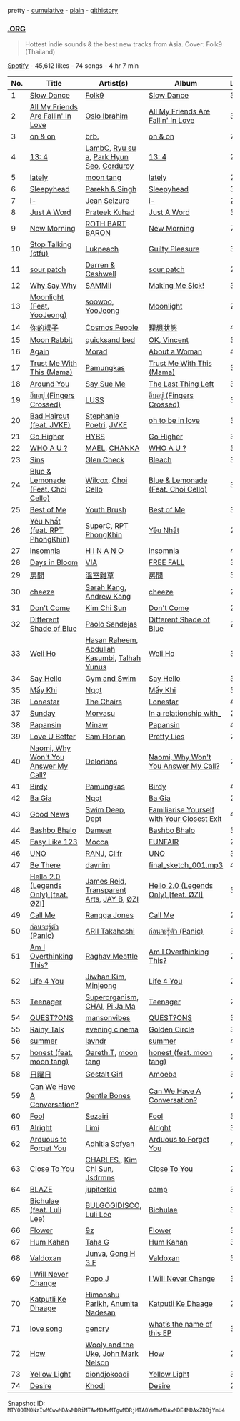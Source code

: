 pretty - [cumulative](/playlists/cumulative/37i9dQZF1DWXQXM7agvwjO.md) - [plain](/playlists/plain/37i9dQZF1DWXQXM7agvwjO) - [githistory](https://github.githistory.xyz/mackorone/spotify-playlist-archive/blob/main/playlists/plain/37i9dQZF1DWXQXM7agvwjO)

### [.ORG](https://open.spotify.com/playlist/37i9dQZF1DWXQXM7agvwjO)

> Hottest indie sounds & the best new tracks from Asia\. Cover: Folk9 \(Thailand\)

[Spotify](https://open.spotify.com/user/spotify) - 45,612 likes - 74 songs - 4 hr 7 min

| No. | Title | Artist(s) | Album | Length |
|---|---|---|---|---|
| 1 | [Slow Dance](https://open.spotify.com/track/4L23bFa7UjkhRpj3BwY7hu) | [Folk9](https://open.spotify.com/artist/4rZltXRJKOJfrMb94wvBbL) | [Slow Dance](https://open.spotify.com/album/1qFwIewiyPab9oEBQUuWP9) | 3:05 |
| 2 | [All My Friends Are Fallin' In Love](https://open.spotify.com/track/0tIWk4w1AfinVnGxiaSz5d) | [Oslo Ibrahim](https://open.spotify.com/artist/58tCW7poCEjQCqJTaeVsSF) | [All My Friends Are Fallin' In Love](https://open.spotify.com/album/75G2tuAvS5Uugrb0TLNTT3) | 3:17 |
| 3 | [on & on](https://open.spotify.com/track/2z60665qOaXrUcFIVIB9yj) | [brb.](https://open.spotify.com/artist/2XBiI8PjCnjJ3XKWtiKcvc) | [on & on](https://open.spotify.com/album/2fInwWeb0bggsmMeUSAYbv) | 2:48 |
| 4 | [13: 4](https://open.spotify.com/track/0g9QfoNxP3Y1UmCnQ357Y2) | [LambC](https://open.spotify.com/artist/0BpbTGO68X4wV2aLBzjnhL), [Ryu su a](https://open.spotify.com/artist/2U57dP2hI49nAHcCn6Mpmu), [Park Hyun Seo](https://open.spotify.com/artist/4MqbpF1gPfGwUsQb1R35ba), [Corduroy](https://open.spotify.com/artist/3TrPkBeDdVF0ZESQEkv1zc) | [13: 4](https://open.spotify.com/album/5rvf59OvYzXNxmN9d4nemR) | 2:48 |
| 5 | [lately](https://open.spotify.com/track/0xEpNvwICCpdZU6i2h0GUr) | [moon tang](https://open.spotify.com/artist/51ZhiTtynrHq7tD4xfGZV7) | [lately](https://open.spotify.com/album/69k19hsB1YmW23a7Z5fHqf) | 2:50 |
| 6 | [Sleepyhead](https://open.spotify.com/track/5WppvSzsJBoQhT6V8HV9U8) | [Parekh & Singh](https://open.spotify.com/artist/5HyacDSdBkCTDOBoX49ayp) | [Sleepyhead](https://open.spotify.com/album/3fw8NcJqdA53NtZHGzU6cS) | 3:06 |
| 7 | [i\-](https://open.spotify.com/track/1bAW51MKzvzhzKPDlaRJd0) | [Jean Seizure](https://open.spotify.com/artist/2XI2CpdL1MtHXIt0rxa7mS) | [i\-](https://open.spotify.com/album/4OvbVVqxYpYn3wZkRXWYuy) | 2:56 |
| 8 | [Just A Word](https://open.spotify.com/track/4iP7HF6dhCmvXOk6pHnX9u) | [Prateek Kuhad](https://open.spotify.com/artist/0tC995Rfn9k2l7nqgCZsV7) | [Just A Word](https://open.spotify.com/album/6vsFUU0gYqbQVoV2tiz94v) | 3:00 |
| 9 | [New Morning](https://open.spotify.com/track/3MDzm55OlzM0D2Nw4qfgFb) | [ROTH BART BARON](https://open.spotify.com/artist/3WwL2Gya2VH0zHzOdakOX2) | [New Morning](https://open.spotify.com/album/4wYcxu7ys9LdYSWER7GxPX) | 7:27 |
| 10 | [Stop Talking \(stfu\)](https://open.spotify.com/track/5oKcaRM3zDLo8l6NIBB8JE) | [Lukpeach](https://open.spotify.com/artist/61uCmA6xLc4E7zuns8HyJK) | [Guilty Pleasure](https://open.spotify.com/album/3VB0h9yR5BCy6kpPynwj0Z) | 3:40 |
| 11 | [sour patch](https://open.spotify.com/track/2wE6tegCkdlnJZtFbDScsA) | [Darren & Cashwell](https://open.spotify.com/artist/047tIYfc2xQ4IlQvKwKeh6) | [sour patch](https://open.spotify.com/album/7AxUn89z5i2BiiBbjKMtjh) | 2:39 |
| 12 | [Why Say Why](https://open.spotify.com/track/7rVCdOGWg1tEZylPxAUEXN) | [SAMMii](https://open.spotify.com/artist/1QFyA2fQ8oYPgn6Mih9mrc) | [Making Me Sick!](https://open.spotify.com/album/63pRwAidDd1EtsJimLsWlz) | 3:04 |
| 13 | [Moonlight \(Feat\. YooJeong\)](https://open.spotify.com/track/3UXHgrtANbsoWAn5DfUcz6) | [soowoo](https://open.spotify.com/artist/6yrdEI0g5zLDdYiBmqNYxo), [YooJeong](https://open.spotify.com/artist/6IDgXpF52ULsVz5Oqc0JST) | [Moonlight](https://open.spotify.com/album/4QagrJlMwIQYju8jKPLj8B) | 2:29 |
| 14 | [你的樣子](https://open.spotify.com/track/1sMvq3uR6whC43orwSTHCz) | [Cosmos People](https://open.spotify.com/artist/0tNjyz75Px29Yuf1sjs25G) | [理想狀態](https://open.spotify.com/album/1cUvSBEiW9ZfRJycMHRCaY) | 4:01 |
| 15 | [Moon Rabbit](https://open.spotify.com/track/07qfTt65zfK4rQ7WHeiEOm) | [quicksand bed](https://open.spotify.com/artist/5PHCGqnqL1dzGEud0XL2ym) | [OK, Vincent](https://open.spotify.com/album/2Styr5P5rDnyYdxMZvzfNb) | 3:30 |
| 16 | [Again](https://open.spotify.com/track/4aN7rI3F90qvAxHUtFkFQN) | [Morad](https://open.spotify.com/artist/5vxULw4cTsiMYOvH0jrbfj) | [About a Woman](https://open.spotify.com/album/3WVjubQiBj664GavFGh8m2) | 4:07 |
| 17 | [Trust Me With This \(Mama\)](https://open.spotify.com/track/68zHOxA7F3MU6ow3e2LfzL) | [Pamungkas](https://open.spotify.com/artist/7d86ERlvO5UG44j7Va0Y0C) | [Trust Me With This \(Mama\)](https://open.spotify.com/album/1RqwlxPfColbEHt2hsQaZO) | 3:44 |
| 18 | [Around You](https://open.spotify.com/track/3zuFzgkWtyZrHHqyVQVRSx) | [Say Sue Me](https://open.spotify.com/artist/4tvbo17gXpYgSr8sTlkaby) | [The Last Thing Left](https://open.spotify.com/album/1NVXBLjvAo5mkppYVzao42) | 3:42 |
| 19 | [อิ๊บอยู่ \(Fingers Crossed\)](https://open.spotify.com/track/2b8mCK6lkTlaFLXwEfhxyv) | [LUSS](https://open.spotify.com/artist/6hJoakJWJIDyWnYujjhhR6) | [อิ๊บอยู่ \(Fingers Crossed\)](https://open.spotify.com/album/75cxwoKlB11QNon32KVYyU) | 3:04 |
| 20 | [Bad Haircut \(feat\. JVKE\)](https://open.spotify.com/track/0b8HcbULuUTZI07s1q7o4K) | [Stephanie Poetri](https://open.spotify.com/artist/0HS00NN7MAfF59aJnfcxSO), [JVKE](https://open.spotify.com/artist/164Uj4eKjl6zTBKfJLFKKK) | [oh to be in love](https://open.spotify.com/album/4Nd7dd1PVy1LZgfmnp2fa9) | 3:42 |
| 21 | [Go Higher](https://open.spotify.com/track/350MlI4iDtv6fYwM4PKSA4) | [HYBS](https://open.spotify.com/artist/4mr4X9nJC8DPlNukWbgAaI) | [Go Higher](https://open.spotify.com/album/1e1tDPUR08v96ZT7RPV7eb) | 3:28 |
| 22 | [WHO A U ?](https://open.spotify.com/track/2DQu0YogNHLS2ibdSvxMVf) | [MAEL](https://open.spotify.com/artist/6EnMjgUyHGAVJDp1IvQWOp), [CHANKA](https://open.spotify.com/artist/4utRb36IMsCRI6nycGb4JR) | [WHO A U ?](https://open.spotify.com/album/4Sbu7zsMLYtlVUeYdsQgzD) | 3:22 |
| 23 | [Sins](https://open.spotify.com/track/5nStARhedIpOobuno0xhGW) | [Glen Check](https://open.spotify.com/artist/68ZtcdthScW8ISOvVNW9sV) | [Bleach](https://open.spotify.com/album/0OY6Uy5XqRBvbRyNVJmA6K) | 3:26 |
| 24 | [Blue & Lemonade \(Feat\. Choi Cello\)](https://open.spotify.com/track/2YmnxhsvBJA08kyCAzQacz) | [Wilcox](https://open.spotify.com/artist/6DetogFDfNsSYy4u5OYz7o), [Choi Cello](https://open.spotify.com/artist/5H5lROVPo6zqJacYlluJD5) | [Blue & Lemonade \(Feat\. Choi Cello\)](https://open.spotify.com/album/285AagckaF30HANKbEQnxd) | 3:10 |
| 25 | [Best of Me](https://open.spotify.com/track/0UDrCg4m4RFN5ql0KLZifR) | [Youth Brush](https://open.spotify.com/artist/6U3028szvZMKXaRSRoiSbR) | [Best of Me](https://open.spotify.com/album/7dPU8IgZEI5zWYUm9c9dsy) | 3:29 |
| 26 | [Yêu Nhất \(feat\. RPT PhongKhin\)](https://open.spotify.com/track/3ZAfDSOBPiUupvPmAzZ3cI) | [SuperC](https://open.spotify.com/artist/2jfbFAZ1SeBTGdjPc4hpSo), [RPT PhongKhin](https://open.spotify.com/artist/2TmAAcsAhUVnRNtf3Jm0uc) | [Yêu Nhất](https://open.spotify.com/album/31sXIpSQbyU0OcIEHXCMBF) | 2:37 |
| 27 | [insomnia](https://open.spotify.com/track/0qbRKE96kcbb8LNhs43cTs) | [H I N A N O](https://open.spotify.com/artist/6tO81LUACIiheJWoVBJ5PY) | [insomnia](https://open.spotify.com/album/60u9cSJBnwIS0QuoBUQMWz) | 4:46 |
| 28 | [Days in Bloom](https://open.spotify.com/track/75XYPmzcxOPZkimUCiI8WI) | [VIA](https://open.spotify.com/artist/1GwORzb8qkKDqDgKx3mzNc) | [FREE FALL](https://open.spotify.com/album/4F5JcwEM357HqVobOz0o3b) | 3:14 |
| 29 | [房間](https://open.spotify.com/track/6EK4N31T47t96XHPIg1nr7) | [溫室雜草](https://open.spotify.com/artist/6DZ6tvZTWTDO1vEBvUYfbP) | [房間](https://open.spotify.com/album/05f9wEo5Xoi6YnXinMu7kK) | 3:58 |
| 30 | [cheeze](https://open.spotify.com/track/61lc9FK6RvPaU8YgeKf2NE) | [Sarah Kang](https://open.spotify.com/artist/0MBNzfGHTiPYag4DupDXUj), [Andrew Kang](https://open.spotify.com/artist/3LkRCEpMB7txHe7F203CgZ) | [cheeze](https://open.spotify.com/album/6rtrPG0ubNp6cBPR8pYuFf) | 2:38 |
| 31 | [Don't Come](https://open.spotify.com/track/2lYsgmWK7enfkf7KLeTBMN) | [Kim Chi Sun](https://open.spotify.com/artist/6R5x0FCE48rOtZjazPbRyh) | [Don't Come](https://open.spotify.com/album/4ePd1unSqLM9LCxJT1jMzJ) | 2:28 |
| 32 | [Different Shade of Blue](https://open.spotify.com/track/4TfTHd6vzdJwETRmfKK7pB) | [Paolo Sandejas](https://open.spotify.com/artist/7aerdWadzubpu06Oxysg6R) | [Different Shade of Blue](https://open.spotify.com/album/2qFwbnJz52vHxJUQCcJdAv) | 2:50 |
| 33 | [Weli Ho](https://open.spotify.com/track/3xoeyCTIlvBaLuTmewPRwL) | [Hasan Raheem](https://open.spotify.com/artist/6gIqKYKRmltKfkTnxhMv8V), [Abdullah Kasumbi](https://open.spotify.com/artist/0GlE0oxdKhuakcFHkeZ7fR), [Talhah Yunus](https://open.spotify.com/artist/3mGW1eoqwNtCxd8R3hIOM5) | [Weli Ho](https://open.spotify.com/album/7CgXTd6AhH7tNNBq8soFu7) | 3:20 |
| 34 | [Say Hello](https://open.spotify.com/track/3mW60TGPwzkLxCTqK0grhR) | [Gym and Swim](https://open.spotify.com/artist/03vGezkHp9TYoKOtxZlUj4) | [Say Hello](https://open.spotify.com/album/5uSHHBZufgqaqrs3jYfcxr) | 3:43 |
| 35 | [Mấy Khi](https://open.spotify.com/track/14Y6vaDKyaUzjoZT0VA6pB) | [Ngọt](https://open.spotify.com/artist/0V2DfUrZvBuUReS1LFo5ZI) | [Mấy Khi](https://open.spotify.com/album/49lLzMMt9lTfxAZN6a1my0) | 3:00 |
| 36 | [Lonestar](https://open.spotify.com/track/0y3skHpU8JN23aFHgvya6t) | [The Chairs](https://open.spotify.com/artist/4IlxI05VmVDx8ShdgKEnLK) | [Lonestar](https://open.spotify.com/album/0NWEZ50wiCMLP2SiFXyMEv) | 4:28 |
| 37 | [Sunday](https://open.spotify.com/track/0HporKYsqmHmFsnGfeX2JU) | [Morvasu](https://open.spotify.com/artist/4S7sdsjS2srUTDPXAuOYw8) | [In a relationship with\_](https://open.spotify.com/album/2hlwXuR4KCfiqyDzpesX7x) | 2:38 |
| 38 | [Papansin](https://open.spotify.com/track/3cdVZ0zqOHl8cS0bR06oKZ) | [Minaw](https://open.spotify.com/artist/3WDWdGrDmyczFUkPPkd8aK) | [Papansin](https://open.spotify.com/album/3p1jcWloxr38uAQKB1AiHf) | 4:17 |
| 39 | [Love U Better](https://open.spotify.com/track/6zfflHTdO4oiv5Jqu3vlqb) | [Sam Florian](https://open.spotify.com/artist/2Cn7Bt3a2QtoJnX6lkJN8y) | [Pretty Lies](https://open.spotify.com/album/29JfQqsFokEwm4sMvjAHZ0) | 2:31 |
| 40 | [Naomi, Why Won't You Answer My Call?](https://open.spotify.com/track/0cy1Ix7DSmvOwh1CItLptA) | [Delorians](https://open.spotify.com/artist/3veLkV7PryzEQXJnFxDhON) | [Naomi, Why Won't You Answer My Call?](https://open.spotify.com/album/4so2GyTxSd7QJQoaKSu5Fk) | 2:56 |
| 41 | [Birdy](https://open.spotify.com/track/5hBpxb5JtyfqLWOlIaZ9YY) | [Pamungkas](https://open.spotify.com/artist/7d86ERlvO5UG44j7Va0Y0C) | [Birdy](https://open.spotify.com/album/77yXxEndm5eQyRQUQweAsY) | 4:33 |
| 42 | [Ba Gia](https://open.spotify.com/track/6zyhQyJrLPQtKxnqkglgYn) | [Ngọt](https://open.spotify.com/artist/7Hb3SmjmPa6BhGxQvY4eun) | [Ba Gia](https://open.spotify.com/album/4gmm0XOIjib5Txc9wxDOzA) | 2:51 |
| 43 | [Good News](https://open.spotify.com/track/1yxfzybmAemgfZfBXMly2v) | [Swim Deep](https://open.spotify.com/artist/2XddLUPFBmTonCFy8uB3uc), [Dept](https://open.spotify.com/artist/1zVBNAJivxfj3HygJZOSw3) | [Familiarise Yourself with Your Closest Exit](https://open.spotify.com/album/3o4Z0ilAUhqBdqby9lJftF) | 4:05 |
| 44 | [Bashbo Bhalo](https://open.spotify.com/track/1Khtxo7T3iRCBrR3CVHRSW) | [Dameer](https://open.spotify.com/artist/1rTEkzUiftHqoVMjSucIV6) | [Bashbo Bhalo](https://open.spotify.com/album/3XhYDE30eDGN3ZBeSw2ZoY) | 3:28 |
| 45 | [Easy Like 123](https://open.spotify.com/track/5WafeWUNLnf2BY9UJ3xgRP) | [Mocca](https://open.spotify.com/artist/7jm6MsWHPzZETR9JkAVaQQ) | [FUNFAIR](https://open.spotify.com/album/5n2ics3EJmLttFmgBkeC7i) | 2:28 |
| 46 | [UNO](https://open.spotify.com/track/6Fsp0QzecAzkHEJn1QInU8) | [RANJ](https://open.spotify.com/artist/1vR6C8xoVTgy9yVRsCsr7H), [Clifr](https://open.spotify.com/artist/1o9ja4Dha8IqKI3e5DpH14) | [UNO](https://open.spotify.com/album/6OZef64g2SeanHZyzsaLiW) | 3:10 |
| 47 | [Be There](https://open.spotify.com/track/1f15d63XOFV97kLcPJsW5P) | [daynim](https://open.spotify.com/artist/5TJfVhMs1wOBcLLl56fiu6) | [final\_sketch\_001.mp3](https://open.spotify.com/album/171MAtr60Xtt68ye9LyzAD) | 4:30 |
| 48 | [Hello 2.0 \(Legends Only\) \[feat\. ØZI\]](https://open.spotify.com/track/2RKSmt3Dv1d4JFDr55LbWg) | [James Reid](https://open.spotify.com/artist/24fEOzlKhgSNLIcy9NdmwH), [Transparent Arts](https://open.spotify.com/artist/1F9TDeezTpFqrwPkn1S8qW), [JAY B](https://open.spotify.com/artist/3IjHX8KZKoeq3X4QgXxqbT), [ØZI](https://open.spotify.com/artist/7Icsejk4pdIhkq2KO5A0jD) | [Hello 2.0 \(Legends Only\) \[feat\. ØZI\]](https://open.spotify.com/album/7BtzeGPG9d8xWHM5WUlNmZ) | 3:50 |
| 49 | [Call Me](https://open.spotify.com/track/67OZSzWvhMgLzUwYOpt3eY) | [Rangga Jones](https://open.spotify.com/artist/330A2O2MYF4bWFjwM5PJ4z) | [Call Me](https://open.spotify.com/album/7kVBQXeu6cfieD0rCWZZCB) | 2:52 |
| 50 | [ก่อนจะรู้ตัว \(Panic\)](https://open.spotify.com/track/1b8h5eR62ePl9Wk65bgHhl) | [ARII Takahashi](https://open.spotify.com/artist/2RUEOKaoRDiqpuDu2PgE2Q) | [ก่อนจะรู้ตัว \(Panic\)](https://open.spotify.com/album/2F72NDhMG8MW1NDK8QY1j8) | 3:12 |
| 51 | [Am I Overthinking This?](https://open.spotify.com/track/0nHm0hPOwDYwwCbZUs0XKv) | [Raghav Meattle](https://open.spotify.com/artist/7lTlD9L3QhfOH13Z0n1ibN) | [Am I Overthinking This?](https://open.spotify.com/album/54UsiUkSKRfIkSc7qPAhn1) | 2:47 |
| 52 | [Life 4 You](https://open.spotify.com/track/4QgmBsLjmbrSPdkduDXutZ) | [Jiwhan Kim](https://open.spotify.com/artist/5iuodxEu3skXjt8pTbImO1), [Minjeong](https://open.spotify.com/artist/61tWd17tvt3qHk7PlrTVpv) | [Life 4 You](https://open.spotify.com/album/0y8AqUHFyZX5e8A0qBKKAh) | 2:55 |
| 53 | [Teenager](https://open.spotify.com/track/2oXYNuC2MyRIBEAuhVCIAz) | [Superorganism](https://open.spotify.com/artist/0Wkm45quqfx3NepJpXDvwE), [CHAI](https://open.spotify.com/artist/0NZsNnETGPWLKJj2Y0vpBx), [Pi Ja Ma](https://open.spotify.com/artist/4Rvd84k54Bx41YK2kH3GoA) | [Teenager](https://open.spotify.com/album/306w1PbQAo2jBo2k1IG7JJ) | 2:59 |
| 54 | [QUEST?ONS](https://open.spotify.com/track/6avApWuzGCKeYKQ9dWwNth) | [mansonvibes](https://open.spotify.com/artist/1a8TIH1iv3shLyozSMjaoX) | [QUEST?ONS](https://open.spotify.com/album/3jN12LqDFLRF8EJn74RHKb) | 3:34 |
| 55 | [Rainy Talk](https://open.spotify.com/track/0ttL7VeLEqQYVhimPKlqZM) | [evening cinema](https://open.spotify.com/artist/6NQ3DibpWMigY2cXJr9KYv) | [Golden Circle](https://open.spotify.com/album/57BcxFEK536HPkPFLW6pI2) | 3:29 |
| 56 | [summer](https://open.spotify.com/track/1xgKzczUEtsrLPjGYVUo9B) | [lavndr](https://open.spotify.com/artist/5HsrAgY0Oj9VgkcjVJdUnO) | [summer](https://open.spotify.com/album/6QR5IgAQYtTPKJwFBRlXs9) | 4:03 |
| 57 | [honest \(feat\. moon tang\)](https://open.spotify.com/track/6kEzWfX8TilHN8FenwdxCE) | [Gareth.T](https://open.spotify.com/artist/6R57JlNKlnNrYaji0vw8xx), [moon tang](https://open.spotify.com/artist/51ZhiTtynrHq7tD4xfGZV7) | [honest \(feat\. moon tang\)](https://open.spotify.com/album/1zOZUQUEjtGprPtvKq6nk7) | 2:56 |
| 58 | [日曜日](https://open.spotify.com/track/3WEFB3fJPdCAdcjWDwh3k5) | [Gestalt Girl](https://open.spotify.com/artist/7gBefUcQxW9DQljFrjOFwL) | [Amoeba](https://open.spotify.com/album/35LXRqDtURVtIb6sAKUooy) | 3:37 |
| 59 | [Can We Have A Conversation?](https://open.spotify.com/track/3XwxGT889lbCi96I4IIFJc) | [Gentle Bones](https://open.spotify.com/artist/4jGPdu95icCKVF31CcFKbS) | [Can We Have A Conversation?](https://open.spotify.com/album/3jZ6NHEPluSeUZEaPtlGWF) | 2:34 |
| 60 | [Fool](https://open.spotify.com/track/0OfwiVN2Y6ANw9xneUi3sW) | [Sezairi](https://open.spotify.com/artist/51sob9QZyfLff9XqvYluN5) | [Fool](https://open.spotify.com/album/2WsVcJa42xo5RsbUwGnNSh) | 3:16 |
| 61 | [Alright](https://open.spotify.com/track/1O6fh32Fqnk2otTyFDqn1b) | [Limi](https://open.spotify.com/artist/72sxxI0pU2GRC8CNmpqZB2) | [Alright](https://open.spotify.com/album/557PW1UPXfEczIHbBLJSPq) | 3:22 |
| 62 | [Arduous to Forget You](https://open.spotify.com/track/6rd0OIT1yO9FIFbZYC8Peo) | [Adhitia Sofyan](https://open.spotify.com/artist/3UlOKNAlGyi7POSE9kyhfR) | [Arduous to Forget You](https://open.spotify.com/album/4VWSd18OYYtfMyj8w3vSyU) | 4:01 |
| 63 | [Close To You](https://open.spotify.com/track/6SQJyYv6qZHhneGddKRdT0) | [CHARLES.](https://open.spotify.com/artist/5k9DAxaugi6ANyemUgQrgV), [Kim Chi Sun](https://open.spotify.com/artist/6R5x0FCE48rOtZjazPbRyh), [Jsdrmns](https://open.spotify.com/artist/5ga5P2bTvSDu4rDRnXI33l) | [Close To You](https://open.spotify.com/album/40FZJu1z9sHJD8qYLqifUm) | 2:44 |
| 64 | [BLAZE](https://open.spotify.com/track/0ckAdNFaRgNYboKjJ7iBv3) | [jupiterkid](https://open.spotify.com/artist/5QJNmXd5jutNELRRf5Pl8U) | [camp](https://open.spotify.com/album/1B34JEmiyHN9xCeyM3GTVX) | 3:09 |
| 65 | [Bichulae \(feat\. Luli Lee\)](https://open.spotify.com/track/0Ygqbr8k7lp9VQpmRWVkzY) | [BULGOGIDISCO](https://open.spotify.com/artist/38IwvgYKTkEVuVg1jaqVQL), [Luli Lee](https://open.spotify.com/artist/3h4p2PKHb9JejBCHmWlthK) | [Bichulae](https://open.spotify.com/album/0wqZQ4tOQj6pB1MlURlFof) | 3:09 |
| 66 | [Flower](https://open.spotify.com/track/1FFHAvliNowwAKaojCNYP4) | [9z](https://open.spotify.com/artist/3DoD8wMylOlNPJZm0Geebu) | [Flower](https://open.spotify.com/album/2N9nB5RdJUlRFODl4Ku4Ar) | 3:37 |
| 67 | [Hum Kahan](https://open.spotify.com/track/4lU9mJtD01KknelD2W2jX8) | [Taha G](https://open.spotify.com/artist/4sqyi6AnMdNtF5H0UD1Nv5) | [Hum Kahan](https://open.spotify.com/album/6de2uubuc6Oi51s8A7PPkV) | 3:09 |
| 68 | [Valdoxan](https://open.spotify.com/track/5NmRjZdzwHvKVrpchBL08F) | [Junva](https://open.spotify.com/artist/5OfxnYqIv0WZ4JmIg2NLtt), [Gong H 3 F](https://open.spotify.com/artist/4AvLJBT9GUw1MAvfe4cALA) | [Valdoxan](https://open.spotify.com/album/4QUv10tacKfmSELFaqzQs0) | 3:28 |
| 69 | [I Will Never Change](https://open.spotify.com/track/7Mufdgu2dbYLlZMNMozzTe) | [Popo J](https://open.spotify.com/artist/3asn0DBHRjY3cHdlbm5kuu) | [I Will Never Change](https://open.spotify.com/album/45b3NyrdQV9aN3F1UraVAF) | 3:07 |
| 70 | [Katputli Ke Dhaage](https://open.spotify.com/track/520NVZmA0cXVRrUUg0hOsc) | [Himonshu Parikh](https://open.spotify.com/artist/0AHysaqWv1LHwqk5P5lTMX), [Anumita Nadesan](https://open.spotify.com/artist/1nmKYy6efdYl8sIcT0gCLJ) | [Katputli Ke Dhaage](https://open.spotify.com/album/6C4fAoH6g6MAfWjjaeUaWP) | 2:53 |
| 71 | [love song](https://open.spotify.com/track/5hleMxYlPLHEAoSLcfzKAh) | [gencry](https://open.spotify.com/artist/5TTgTTAxOez6W6bnKpphrc) | [what’s the name of this EP](https://open.spotify.com/album/3IkpFYAIck2VrAdkRfa9nx) | 3:52 |
| 72 | [How](https://open.spotify.com/track/3ELZoXfv1YZzfm7V4saBmi) | [Wooly and the Uke](https://open.spotify.com/artist/1FykDoCf7IfkRKARKdnNV6), [John Mark Nelson](https://open.spotify.com/artist/7JhOzFlNJjcRrFan1wlwYB) | [How](https://open.spotify.com/album/3JTNuOXSNm8Se4JKUrDpA4) | 2:38 |
| 73 | [Yellow Light](https://open.spotify.com/track/2xTthDrC8bvxrZUKWWks1O) | [diondjokoadi](https://open.spotify.com/artist/3whzsIqAkpNv0rxyARK82D) | [Yellow Light](https://open.spotify.com/album/3DIl4oQDEz5X1s19h1vRHZ) | 3:05 |
| 74 | [Desire](https://open.spotify.com/track/4enRXp0XqK8Xy6FJyPuuaf) | [Khodi](https://open.spotify.com/artist/2e3lW79sSCTJmE9U5AcYFE) | [Desire](https://open.spotify.com/album/7eaUeXoBSNWdxDM44yOHkP) | 2:44 |

Snapshot ID: `MTY0OTM0NzIwMCwwMDAwMDRiMTAwMDAwMTgwMDRjMTA0YWMwMDAwMDE4MDAxZDBjYmU4`